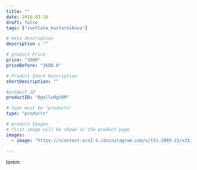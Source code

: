 ```yaml
---
title: ""
date: 2018-03-18
draft: false
tags: ["svetlana_kustarnikova"]

# meta description
description : ""

# product Price
price: "3000"
priceBefore: "3600.0"

# Product Short Description
shortDescription: ""

#product ID
productID: "Bgellw9gVDM"

# type must be "products"
type: "products"

# product Images
# first image will be shown in the product page
images:
  - image: "https://scontent-arn2-1.cdninstagram.com/v/t51.2885-15/e35/28766237_354207868321530_9045338023163592704_n.jpg?se=7&tp=1&_nc_ht=scontent-arn2-1.cdninstagram.com&_nc_cat=106&_nc_ohc=2ehjSwe4cNcAX_lUBzQ&ccb=7-4&oh=49abe4bd2c3e739a53b6f1287a0c26e7&oe=60851D92&ig_cache_key=MTczNzk5MTgyOTEyNDYzMjc4MA%3D%3D.2-ccb7-4"

---
```

lorem
